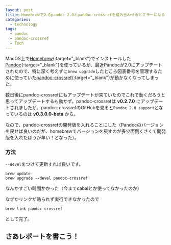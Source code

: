 ```yaml
---
layout: post
title: Homebrewで入るpandoc 2.0とpandoc-crossrefを組み合わせるとエラーになる
categories:
  - technology
tags:
  - pandoc
  - pandoc-crossref
  - Tech
---
```


MacOS上で[Homebrew](https://brew.sh/){:target="_blank"}でインストールした[Pandoc](https://pandoc.org/){:target="_blank"}を使っているが、最近Pandocが2.0にアップデートされたので、特に深く考えずに```brew upgrade```したところ図表番号を管理するために使っていた[pandoc-crossref](https://github.com/lierdakil/pandoc-crossref){:target="_blank"}が動かなくなってしまった。

数日後にpandoc-crossrefにもアップデートが来ていたのでこれで動くだろうと思ってアップデートするも動かず。pandoc-crossrefは **v0.2.7.0** にアップデートされましたが、pandoc-crossrefのGitHubを見ると```Pandoc 2.0 support```となっているのは **v0.3.0.0-beta** から。

なので、pandoc-crossrefの開発版を入れることにした（Pandocのバージョンを戻せば良いのだが、homebrewでバージョンを戻すのが多少面倒くさくて開発版を入れたほうが早い！となった）。

### 方法

```--devel```をつけて更新すれば良いです。

    brew update
    brew upgrade --devel pandoc-crossref

なんかすごい時間かかった（今までcabalとか使ってなかったのか）

なぜかリンクが貼られず実行できなかったので

    brew link pandoc-crossref

として完了。

## さあレポートを書こう！
